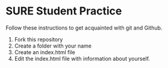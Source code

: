 # SURE Student Practice

Follow these instructions to get acquainted with git and Github.

1. Fork this repository
2. Create a folder with your name
3. Create an index.html file
4. Edit the index.html file with information about yourself.
